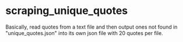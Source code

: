 # scraping_unique_quotes
Basically, read quotes from a text file and then output ones not found in "unique_quotes.json" into its own json file with 20 quotes per file. 
